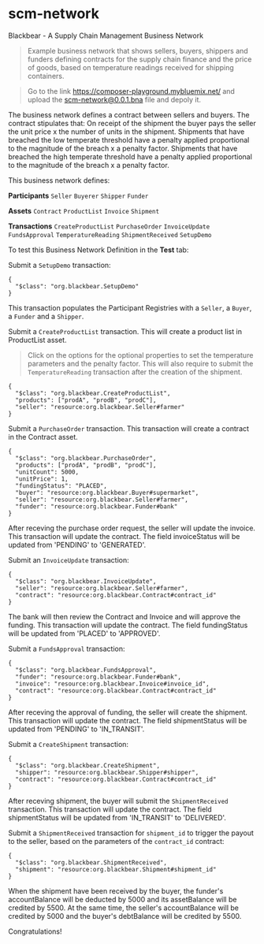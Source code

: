 # scm-network

Blackbear - A Supply Chain Management Business Network

> Example business network that shows sellers, buyers, shippers and funders defining contracts for the supply chain finance and the price of goods, based on temperature readings received for shipping containers.

>Go to the link https://composer-playground.mybluemix.net/ and upload the scm-network@0.0.1.bna file and depoly it.

The business network defines a contract between sellers and buyers. The contract stipulates that: On receipt of the shipment the buyer pays the seller the unit price x the number of units in the shipment. Shipments that have breached the low temperate threshold have a penalty applied proportional to the magnitude of the breach x a penalty factor. Shipments that have breached the high temperate threshold have a penalty applied proportional to the magnitude of the breach x a penalty factor.

This business network defines:

**Participants**
`Seller` `Buyerer` `Shipper` `Funder`

**Assets**
`Contract` `ProductList` `Invoice` `Shipment` 

**Transactions**
`CreateProductList` `PurchaseOrder` `InvoiceUpdate` `FundsApproval` `TemperatureReading` `ShipmentReceived` `SetupDemo`

To test this Business Network Definition in the **Test** tab:

Submit a `SetupDemo` transaction:

```
{
  "$class": "org.blackbear.SetupDemo"
}
```

This transaction populates the Participant Registries with a `Seller`, a `Buyer`, a `Funder` and a `Shipper`.

Submit a `CreateProductList` transaction. This will create a product list in ProductList asset.
>Click on the options for the optional properties to set the temperature parameters and the penalty factor. This will also require to submit the `TemperatureReading` transaction after the creation of the shipment.

```
{
  "$class": "org.blackbear.CreateProductList",
  "products": ["prodA", "prodB", "prodC"],
  "seller": "resource:org.blackbear.Seller#farmer"
}
```

Submit a `PurchaseOrder` transaction. This transaction will create a contract in the Contract asset.

```
{
  "$class": "org.blackbear.PurchaseOrder",
  "products": ["prodA", "prodB", "prodC"],
  "unitCount": 5000,
  "unitPrice": 1,
  "fundingStatus": "PLACED",
  "buyer": "resource:org.blackbear.Buyer#supermarket",
  "seller": "resource:org.blackbear.Seller#farmer",
  "funder": "resource:org.blackbear.Funder#bank"
}
```

After receving the purchase order request, the seller will update the invoice. This transaction will update the contract. The field invoiceStatus will be updated from 'PENDING' to 'GENERATED'.

Submit an `InvoiceUpdate` transaction:

```
{
  "$class": "org.blackbear.InvoiceUpdate",
  "seller": "resource:org.blackbear.Seller#farmer",
  "contract": "resource:org.blackbear.Contract#contract_id"
}
```

The bank will then review the Contract and Invoice and will approve the funding. This transaction will update the contract. The field fundingStatus will be updated from 'PLACED' to 'APPROVED'.

Submit a `FundsApproval` transaction:

```
{
  "$class": "org.blackbear.FundsApproval",
  "funder": "resource:org.blackbear.Funder#bank",
  "invoice": "resource:org.blackbear.Invoice#invoice_id",
  "contract": "resource:org.blackbear.Contract#contract_id"
}
```

After receving the approval of funding, the seller will create the shipment. This transaction will update the contract. The field shipmentStatus will be updated from 'PENDING' to 'IN_TRANSIT'.

Submit a `CreateShipment` transaction:

```
{
  "$class": "org.blackbear.CreateShipment",
  "shipper": "resource:org.blackbear.Shipper#shipper",
  "contract": "resource:org.blackbear.Contract#contract_id"
}
```

After receving shipment, the buyer will submit the `ShipmentReceived` transaction. This transaction will update the contract. The field shipmentStatus will be updated from 'IN_TRANSIT' to 'DELIVERED'.

Submit a `ShipmentReceived` transaction for `shipment_id` to trigger the payout to the seller, based on the parameters of the `contract_id` contract:

```
{
  "$class": "org.blackbear.ShipmentReceived",
  "shipment": "resource:org.blackbear.Shipment#shipment_id"
}
```
When the shipment have been received by the buyer, the funder's accountBalance will be deducted by 5000 and its assetBalance will be credited by 5500. At the same time, the seller's accountBalance will be credited by 5000 and the buyer's debtBalance will be credited by 5500.

Congratulations!
